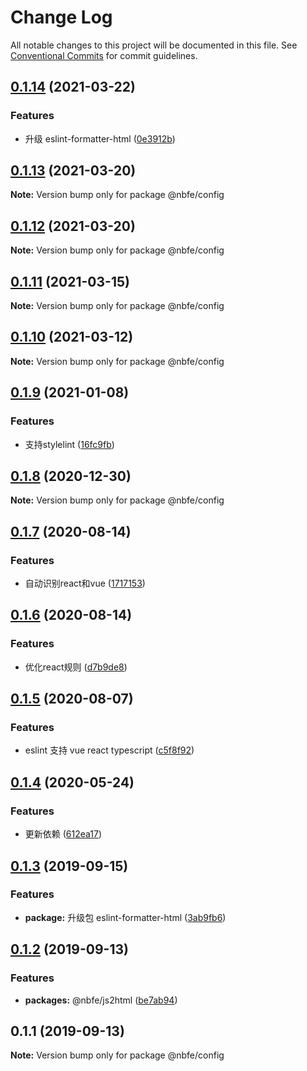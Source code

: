 # Change Log

All notable changes to this project will be documented in this file.
See [Conventional Commits](https://conventionalcommits.org) for commit guidelines.

## [0.1.14](https://github.com/shuoshubao/nbfe/compare/@nbfe/config@0.1.13...@nbfe/config@0.1.14) (2021-03-22)


### Features

* 升级 eslint-formatter-html ([0e3912b](https://github.com/shuoshubao/nbfe/commit/0e3912b))





## [0.1.13](https://github.com/shuoshubao/nbfe/compare/@nbfe/config@0.1.12...@nbfe/config@0.1.13) (2021-03-20)

**Note:** Version bump only for package @nbfe/config





## [0.1.12](https://github.com/shuoshubao/nbfe/compare/@nbfe/config@0.1.11...@nbfe/config@0.1.12) (2021-03-20)

**Note:** Version bump only for package @nbfe/config





## [0.1.11](https://github.com/shuoshubao/nbfe/compare/@nbfe/config@0.1.9...@nbfe/config@0.1.11) (2021-03-15)

**Note:** Version bump only for package @nbfe/config





## [0.1.10](https://github.com/shuoshubao/nbfe/compare/@nbfe/config@0.1.9...@nbfe/config@0.1.10) (2021-03-12)

**Note:** Version bump only for package @nbfe/config





## [0.1.9](https://github.com/shuoshubao/nbfe/compare/@nbfe/config@0.1.8...@nbfe/config@0.1.9) (2021-01-08)


### Features

* 支持stylelint ([16fc9fb](https://github.com/shuoshubao/nbfe/commit/16fc9fb))





## [0.1.8](https://github.com/shuoshubao/nbfe/compare/@nbfe/config@0.1.7...@nbfe/config@0.1.8) (2020-12-30)

**Note:** Version bump only for package @nbfe/config





## [0.1.7](https://github.com/shuoshubao/nbfe/compare/@nbfe/config@0.1.6...@nbfe/config@0.1.7) (2020-08-14)


### Features

* 自动识别react和vue ([1717153](https://github.com/shuoshubao/nbfe/commit/1717153))





## [0.1.6](https://github.com/shuoshubao/nbfe/compare/@nbfe/config@0.1.5...@nbfe/config@0.1.6) (2020-08-14)


### Features

* 优化react规则 ([d7b9de8](https://github.com/shuoshubao/nbfe/commit/d7b9de8))





## [0.1.5](https://github.com/shuoshubao/nbfe/compare/@nbfe/config@0.1.4...@nbfe/config@0.1.5) (2020-08-07)

### Features

-   eslint 支持 vue react typescript ([c5f8f92](https://github.com/shuoshubao/nbfe/commit/c5f8f92))

## [0.1.4](https://github.com/shuoshubao/nbfe/compare/@nbfe/config@0.1.3...@nbfe/config@0.1.4) (2020-05-24)

### Features

-   更新依赖 ([612ea17](https://github.com/shuoshubao/nbfe/commit/612ea17))

## [0.1.3](https://github.com/shuoshubao/nbfe/compare/@nbfe/config@0.1.2...@nbfe/config@0.1.3) (2019-09-15)

### Features

-   **package:** 升级包 eslint-formatter-html ([3ab9fb6](https://github.com/shuoshubao/nbfe/commit/3ab9fb6))

## [0.1.2](https://github.com/shuoshubao/nbfe/compare/@nbfe/config@0.1.1...@nbfe/config@0.1.2) (2019-09-13)

### Features

-   **packages:** @nbfe/js2html ([be7ab94](https://github.com/shuoshubao/nbfe/commit/be7ab94))

## 0.1.1 (2019-09-13)

**Note:** Version bump only for package @nbfe/config
